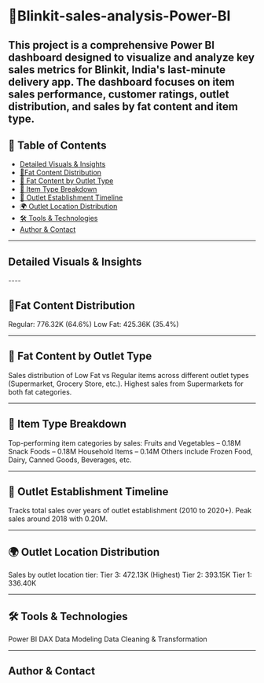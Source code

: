 # 🧾Blinkit-sales-analysis-Power-BI
This project is a comprehensive Power BI dashboard designed to visualize and analyze key sales metrics for Blinkit, India's last-minute delivery app. The dashboard focuses on item sales performance, customer ratings, outlet distribution, and sales by fat content and item type.
---

## 📌 Table of Contents
- <a href="#Detailed Visuals & Insights">Detailed Visuals & Insights</a>
- <a href="#Fat Content Distribution">🥫Fat Content Distribution</a>
- <a href="#🏬 Fat Content by Outlet Type">🏬 Fat Content by Outlet Type</a>
- <a href="#🍱 Item Type Breakdown">🍱 Item Type Breakdown</a>
- <a href="#🏢 Outlet Establishment Timeline">🏢 Outlet Establishment Timeline</a>
- <a href="#🌍 Outlet Location Distribution">🌍 Outlet Location Distribution</a>
- <a href="#🛠️ Tools & Technologies">🛠️ Tools & Technologies</a>
- <a href="#author--contact">Author & Contact</a>
----

<h2><a class="anchor" id="overview"></a>Detailed Visuals & Insights</h2>
----

<h2><a class="anchor" id="overview"></a>🥫Fat Content Distribution</h2>

Regular: 776.32K (64.6%)
Low Fat: 425.36K (35.4%)

---

<h2><a class="anchor" id="overview"></a>🏬 Fat Content by Outlet Type</h2>
Sales distribution of Low Fat vs Regular items across different outlet types (Supermarket, Grocery Store, etc.).
Highest sales from Supermarkets for both fat categories.

---

<h2><a class="anchor" id="overview"></a>🍱 Item Type Breakdown</h2>
Top-performing item categories by sales:
Fruits and Vegetables – 0.18M
Snack Foods – 0.18M
Household Items – 0.14M
Others include Frozen Food, Dairy, Canned Goods, Beverages, etc.

---

<h2><a class="anchor" id="overview"></a>🏢 Outlet Establishment Timeline</h2>
Tracks total sales over years of outlet establishment (2010 to 2020+).
Peak sales around 2018 with 0.20M.

---

<h2><a class="anchor" id="overview"></a>🌍 Outlet Location Distribution</h2>
Sales by outlet location tier:
Tier 3: 472.13K (Highest)
Tier 2: 393.15K
Tier 1: 336.40K

---

<h2><a class="anchor" id="overview"></a>🛠️ Tools & Technologies</h2>
Power BI
DAX
Data Modeling
Data Cleaning & Transformation

---
<h2><a class="anchor" id="overview"></a>Author & Contact</h2>
